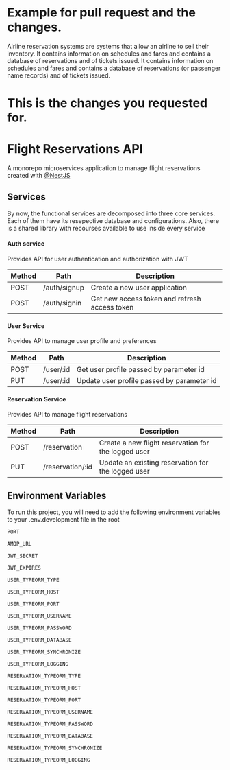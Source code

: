 # Example for pull request and the changes.
Airline reservation systems are systems that allow an airline to sell their inventory. It contains information on schedules and fares and contains a database of reservations and of tickets issued.  It contains information on schedules and fares and contains a database of reservations (or passenger name records) and of tickets issued.
# This is the changes you requested for.

# Flight Reservations API

A monorepo microservices application to manage flight reservations created
with [@NestJS](https://github.com/nestjs/nest)

## Services

By now, the functional services are decomposed into three core services. Each of them have its resepective database and
configurations. Also, there is a shared library with recourses available to use inside every service

#### Auth service

Provides API for user authentication and authorization with JWT

| Method | Path         | Description                                   |
|--------|--------------|-----------------------------------------------|
| POST   | /auth/signup | Create a new user application                 |
| POST   | /auth/signin | Get new access token and refresh access token |

#### User Service

Provides API to manage user profile and preferences

| Method | Path      | Description                                |
|--------|-----------|--------------------------------------------|
| POST   | /user/:id | Get user profile passed by parameter id    |
| PUT    | /user/:id | Update user profile passed by parameter id |

#### Reservation Service

Provides API to manage flight reservations

| Method | Path             | Description                                         |
|--------|------------------|-----------------------------------------------------|
| POST   | /reservation     | Create a new flight reservation for the logged user |
| PUT    | /reservation/:id | Update an existing reservation for the logged user  |

## Environment Variables

To run this project, you will need to add the following environment variables to your .env.development file in the root

`PORT`

`AMQP_URL`

`JWT_SECRET`

`JWT_EXPIRES`

`USER_TYPEORM_TYPE`

`USER_TYPEORM_HOST`

`USER_TYPEORM_PORT`

`USER_TYPEORM_USERNAME`

`USER_TYPEORM_PASSWORD`

`USER_TYPEORM_DATABASE`

`USER_TYPEORM_SYNCHRONIZE`

`USER_TYPEORM_LOGGING`

`RESERVATION_TYPEORM_TYPE`

`RESERVATION_TYPEORM_HOST`

`RESERVATION_TYPEORM_PORT`

`RESERVATION_TYPEORM_USERNAME`

`RESERVATION_TYPEORM_PASSWORD`

`RESERVATION_TYPEORM_DATABASE`

`RESERVATION_TYPEORM_SYNCHRONIZE`

`RESERVATION_TYPEORM_LOGGING`
